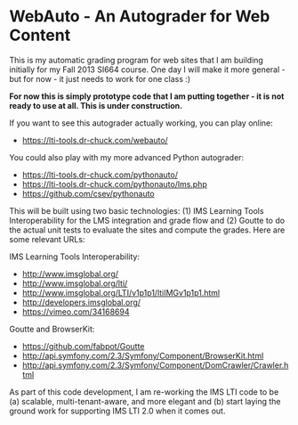 WebAuto - An Autograder for Web Content
=======================================

This is my automatic grading program for web sites that I am 
building initially for my Fall 2013 SI664 course.  One day I will
make it more general - but for now - it just needs to work for
one class :)

**For now this is simply prototype code that I am putting together - 
it is not ready to use at all.  This is under construction.**   

If you want to see this autograder actually working, you can play online:

* https://lti-tools.dr-chuck.com/webauto/

You could also play with my more advanced Python autograder:

* https://lti-tools.dr-chuck.com/pythonauto/
* https://lti-tools.dr-chuck.com/pythonauto/lms.php
* https://github.com/csev/pythonauto

This will be built using two basic technologies: (1) IMS Learning Tools
Interoperability for the LMS integration and grade flow and (2) Goutte
to do the actual unit tests to evaluate the sites and compute the grades.
Here are some relevant URLs:

IMS Learning Tools Interoperability:

* http://www.imsglobal.org/
* http://www.imsglobal.org/lti/
* http://www.imsglobal.org/LTI/v1p1p1/ltiIMGv1p1p1.html
* http://developers.imsglobal.org/
* https://vimeo.com/34168694

Goutte and BrowserKit:

* https://github.com/fabpot/Goutte
* http://api.symfony.com/2.3/Symfony/Component/BrowserKit.html
* http://api.symfony.com/2.3/Symfony/Component/DomCrawler/Crawler.html

As part of this code development, I am re-working the IMS LTI code 
to be (a) scalable, multi-tenant-aware, and more elegant and (b) 
start laying the ground work for supporting IMS LTI 2.0
when it comes out.

